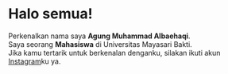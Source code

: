 # Halo semua! 

Perkenalkan nama saya **Agung Muhammad Albaehaqi**.\
Saya seorang **Mahasiswa** di Universitas Mayasari Bakti.\
Jika kamu tertarik untuk berkenalan denganku, silakan ikuti akun [Instagram](https://www.instagram.com/_7ckngunggg/)ku ya.
